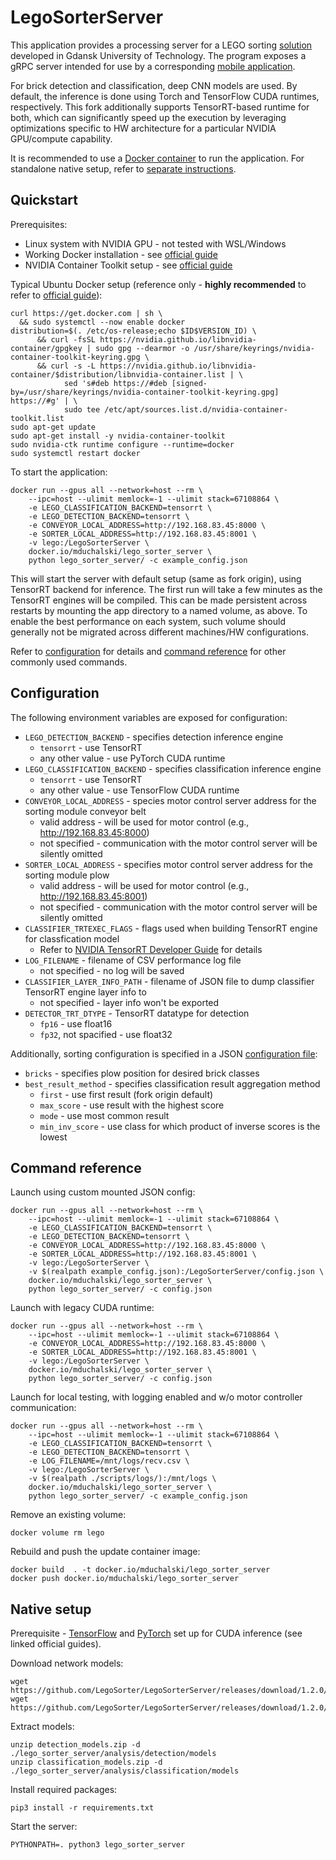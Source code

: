 # LegoSorterServer

This application provides a processing server for a LEGO sorting [solution](https://github.com/LegoSorter/) developed in Gdansk University of Technology.
The program exposes a gRPC server intended for use by a corresponding [mobile application](https://github.com/LegoSorter/LegoSorterApp).

For brick detection and classification, deep CNN models are used.
By default, the inference is done using Torch and TensorFlow CUDA runtimes, respectively.
This fork additionally supports TensorRT-based runtime for both, which can significantly speed up the execution by leveraging optimizations specific to HW architecture for a particular NVIDIA GPU/compute capability.

It is recommended to use a [Docker container](https://hub.docker.com/r/mduchalski/lego_sorter_server) to run the application.
For standalone native setup, refer to [separate instructions](#native-setup).

## Quickstart

Prerequisites:
* Linux system with NVIDIA GPU - not tested with WSL/Windows
* Working Docker installation - see [official guide](https://docs.docker.com/get-docker/)
* NVIDIA Container Toolkit setup - see [official guide](https://docs.nvidia.com/datacenter/cloud-native/container-toolkit/install-guide.html#docker)

Typical Ubuntu Docker setup (reference only - **highly recommended** to refer to [official guide](https://docs.nvidia.com/datacenter/cloud-native/container-toolkit/install-guide.html#docker)):
```commandline
curl https://get.docker.com | sh \
  && sudo systemctl --now enable docker
distribution=$(. /etc/os-release;echo $ID$VERSION_ID) \
      && curl -fsSL https://nvidia.github.io/libnvidia-container/gpgkey | sudo gpg --dearmor -o /usr/share/keyrings/nvidia-container-toolkit-keyring.gpg \
      && curl -s -L https://nvidia.github.io/libnvidia-container/$distribution/libnvidia-container.list | \
            sed 's#deb https://#deb [signed-by=/usr/share/keyrings/nvidia-container-toolkit-keyring.gpg] https://#g' | \
            sudo tee /etc/apt/sources.list.d/nvidia-container-toolkit.list
sudo apt-get update
sudo apt-get install -y nvidia-container-toolkit
sudo nvidia-ctk runtime configure --runtime=docker
sudo systemctl restart docker
```

To start the application:
```commandline
docker run --gpus all --network=host --rm \
    --ipc=host --ulimit memlock=-1 --ulimit stack=67108864 \
    -e LEGO_CLASSIFICATION_BACKEND=tensorrt \
    -e LEGO_DETECTION_BACKEND=tensorrt \
    -e CONVEYOR_LOCAL_ADDRESS=http://192.168.83.45:8000 \
    -e SORTER_LOCAL_ADDRESS=http://192.168.83.45:8001 \
    -v lego:/LegoSorterServer \
    docker.io/mduchalski/lego_sorter_server \
    python lego_sorter_server/ -c example_config.json
```

This will start the server with default setup (same as fork origin), using TensorRT backend for inference.
The first run will take a few minutes as the TensorRT engines will be compiled.
This can be made persistent across restarts by mounting the app directory to a named volume, as above.
To enable the best performance on each system, such volume should generally not be migrated across different machines/HW configurations.

Refer to [configuration](#configration) for details and [command reference](#command-reference) for other commonly used commands.

## Configuration

The following environment variables are exposed for configuration:
* `LEGO_DETECTION_BACKEND` - specifies detection inference engine
  * `tensorrt` - use TensorRT
  * any other value - use PyTorch CUDA runtime
* `LEGO_CLASSIFICATION_BACKEND` - specifies classification inference engine
  * `tensorrt` - use TensorRT
  * any other value - use TensorFlow CUDA runtime
* `CONVEYOR_LOCAL_ADDRESS` - species motor control server address for the sorting module conveyor belt
  * valid address - will be used for motor control (e.g., http://192.168.83.45:8000)
  * not specified - communication with the motor control server will be silently omitted
* `SORTER_LOCAL_ADDRESS` - specifies motor control server address for the sorting module plow
  * valid address - will be used for motor control (e.g., http://192.168.83.45:8001)
  * not specified - communication with the motor control server will be silently omitted
* `CLASSIFIER_TRTEXEC_FLAGS` - flags used when building TensorRT engine for classfication model
  * Refer to [NVIDIA TensorRT Developer Guide](https://docs.nvidia.com/deeplearning/tensorrt/developer-guide/index.html#trtexec-ovr) for details
* `LOG_FILENAME` - filename of CSV performance log file
  * not specified - no log will be saved
* `CLASSIFIER_LAYER_INFO_PATH` - filename of JSON file to dump classifier TensorRT engine layer info to
  * not specified - layer info won't be exported
* `DETECTOR_TRT_DTYPE` - TensorRT datatype for detection
  * `fp16` - use float16
  * `fp32`, not spacified - use float32

Additionally, sorting configuration is specified in a JSON [configuration file](example_config.json):
* `bricks` - specifies plow position for desired brick classes
* `best_result_method` - specifies classification result aggregation method
  * `first` - use first result (fork origin default)
  * `max_score` - use result with the highest score
  * `mode` - use most common result
  * `min_inv_score` - use class for which product of inverse scores is the lowest

## Command reference

Launch using custom mounted JSON config:
```
docker run --gpus all --network=host --rm \
    --ipc=host --ulimit memlock=-1 --ulimit stack=67108864 \
    -e LEGO_CLASSIFICATION_BACKEND=tensorrt \
    -e LEGO_DETECTION_BACKEND=tensorrt \
    -e CONVEYOR_LOCAL_ADDRESS=http://192.168.83.45:8000 \
    -e SORTER_LOCAL_ADDRESS=http://192.168.83.45:8001 \
    -v lego:/LegoSorterServer \
    -v $(realpath example_config.json):/LegoSorterServer/config.json \
    docker.io/mduchalski/lego_sorter_server \
    python lego_sorter_server/ -c config.json
```

Launch with legacy CUDA runtime:
```
docker run --gpus all --network=host --rm \
    --ipc=host --ulimit memlock=-1 --ulimit stack=67108864 \
    -e CONVEYOR_LOCAL_ADDRESS=http://192.168.83.45:8000 \
    -e SORTER_LOCAL_ADDRESS=http://192.168.83.45:8001 \
    -v lego:/LegoSorterServer \
    docker.io/mduchalski/lego_sorter_server \
    python lego_sorter_server/ -c config.json
```

Launch for local testing, with logging enabled and w/o motor controller communication:
```
docker run --gpus all --network=host --rm \
    --ipc=host --ulimit memlock=-1 --ulimit stack=67108864 \
    -e LEGO_CLASSIFICATION_BACKEND=tensorrt \
    -e LEGO_DETECTION_BACKEND=tensorrt \
    -e LOG_FILENAME=/mnt/logs/recv.csv \
    -v lego:/LegoSorterServer \
    -v $(realpath ./scripts/logs/):/mnt/logs \
    docker.io/mduchalski/lego_sorter_server \
    python lego_sorter_server/ -c example_config.json
```

Remove an existing volume:
```
docker volume rm lego
```

Rebuild and push the update container image:
```
docker build  . -t docker.io/mduchalski/lego_sorter_server
docker push docker.io/mduchalski/lego_sorter_server
```

## Native setup

Prerequisite - [TensorFlow](https://www.tensorflow.org/install/pip) and [PyTorch](https://pytorch.org/get-started/locally/) set up for CUDA inference (see linked official guides).

Download network models:
```commandline
wget https://github.com/LegoSorter/LegoSorterServer/releases/download/1.2.0/detection_models.zip
wget https://github.com/LegoSorter/LegoSorterServer/releases/download/1.2.0/classification_models.zip
```

Extract models:
```commandline
unzip detection_models.zip -d ./lego_sorter_server/analysis/detection/models
unzip classification_models.zip -d ./lego_sorter_server/analysis/classification/models
```

Install required packages:
```commandline
pip3 install -r requirements.txt
```

Start the server:
```commandline
PYTHONPATH=. python3 lego_sorter_server
```
